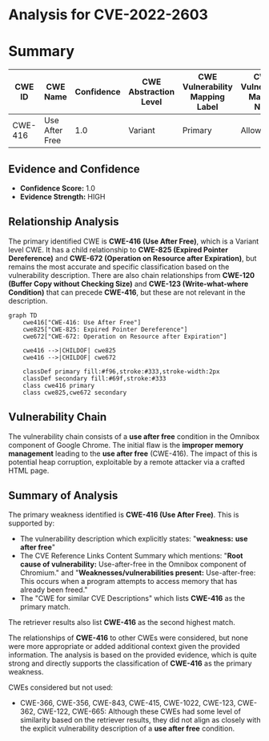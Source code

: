# Analysis for CVE-2022-2603

# Summary
| CWE ID | CWE Name | Confidence | CWE Abstraction Level | CWE Vulnerability Mapping Label | CWE-Vulnerability Mapping Notes |
|---|---|---|---|---|---|
| CWE-416 | Use After Free | 1.0 | Variant | Primary | Allowed |

## Evidence and Confidence

*   **Confidence Score:** 1.0
*   **Evidence Strength:** HIGH

## Relationship Analysis
The primary identified CWE is **CWE-416 (Use After Free)**, which is a Variant level CWE. It has a child relationship to **CWE-825 (Expired Pointer Dereference)** and **CWE-672 (Operation on Resource after Expiration)**, but remains the most accurate and specific classification based on the vulnerability description. There are also chain relationships from **CWE-120 (Buffer Copy without Checking Size)** and **CWE-123 (Write-what-where Condition)** that can precede **CWE-416**, but these are not relevant in the description.

```mermaid
graph TD
    cwe416["CWE-416: Use After Free"]
    cwe825["CWE-825: Expired Pointer Dereference"]
    cwe672["CWE-672: Operation on Resource after Expiration"]
    
    cwe416 -->|CHILDOF| cwe825
    cwe416 -->|CHILDOF| cwe672
    
    classDef primary fill:#f96,stroke:#333,stroke-width:2px
    classDef secondary fill:#69f,stroke:#333
    class cwe416 primary
    class cwe825,cwe672 secondary
```

## Vulnerability Chain
The vulnerability chain consists of a **use after free** condition in the Omnibox component of Google Chrome. The initial flaw is the **improper memory management** leading to the **use after free** (CWE-416). The impact of this is potential heap corruption, exploitable by a remote attacker via a crafted HTML page.

## Summary of Analysis
The primary weakness identified is **CWE-416 (Use After Free)**. This is supported by:

*   The vulnerability description which explicitly states: "**weakness:** **use after free**"
*   The CVE Reference Links Content Summary which mentions: "**Root cause of vulnerability:** Use-after-free in the Omnibox component of Chromium." and "**Weaknesses/vulnerabilities present:** Use-after-free: This occurs when a program attempts to access memory that has already been freed."
*   The "CWE for similar CVE Descriptions" which lists **CWE-416** as the primary match.

The retriever results also list **CWE-416** as the second highest match.

The relationships of **CWE-416** to other CWEs were considered, but none were more appropriate or added additional context given the provided information. The analysis is based on the provided evidence, which is quite strong and directly supports the classification of **CWE-416** as the primary weakness.

CWEs considered but not used:

*   CWE-366, CWE-356, CWE-843, CWE-415, CWE-1022, CWE-123, CWE-362, CWE-122, CWE-665: Although these CWEs had some level of similarity based on the retriever results, they did not align as closely with the explicit vulnerability description of a **use after free** condition.
